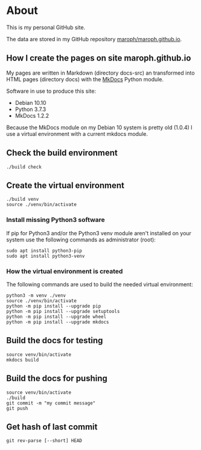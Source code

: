# About
This is my personal GitHub site.

The data are stored in my GitHub repository 
[maroph/maroph.github.io](https://github.com/maroph/maroph.github.io).

## How I create the pages on site maroph.github.io
My pages are written in Markdown (directory docs-src) an transformed into HTML 
pages (directory docs) with the [MkDocs](https://www.mkdocs.org/) Python module.

Software in use to produce this site:

* Debian 10.10
* Python 3.7.3
* MkDocs 1.2.2

Because the MkDocs module on my Debian 10 system is pretty old (1.0.4) I use a 
virtual environment with a current mkdocs module.

## Check the build environment

    ./build check

## Create the virtual environment

    ./build venv
    source ./venv/bin/activate

### Install missing Python3 software
If pip for Python3 and/or the Python3 venv module aren't installed on your system
use the following commands as administrator (root):

    sudo apt install python3-pip
    sudo apt install python3-venv

### How the virtual environment is created
The following commands are used to build the needed virtual environment:

    python3 -m venv ./venv
    source ./venv/bin/activate
    python -m pip install --upgrade pip
    python -m pip install --upgrade setuptools
    python -m pip install --upgrade wheel
    python -m pip install --upgrade mkdocs

##  Build the docs for testing

    source venv/bin/activate
    mkdocs build

## Build the docs for pushing

    source venv/bin/activate
    ./build
    git commit -m "my commit message"
    git push

## Get hash of last commit

    git rev-parse [--short] HEAD

